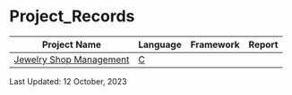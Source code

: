 # Project_Records

| Project Name | Language | Framework | Report |
| ------------ | -------- | --------- | ------ |
|[Jewelry Shop Management](https://github.com/MoAsaduzzaman/University_Project/tree/main/Software%20Development%20Capstone%20Project%20(SE133))| [C](https://en.wikipedia.org/wiki/C_(programming_language)) | | |

Last Updated: 12 October, 2023
